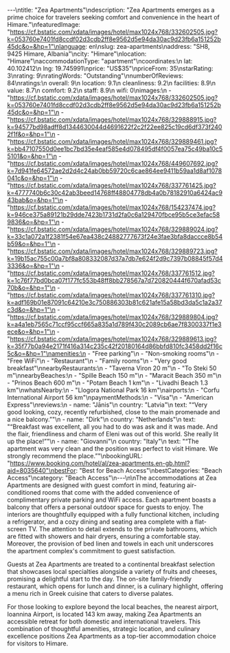 ---\ntitle: "Zea Apartments"\ndescription: "Zea Apartments emerges as a prime choice for travelers seeking comfort and convenience in the heart of Himare."\nfeaturedImage: "https://cf.bstatic.com/xdata/images/hotel/max1024x768/332602505.jpg?k=053760e7401fd8ccdf02d3cdb2ff8e9562d5e94da30ac9d23fb6a151252b45dc&o=&hp=1"\nlanguage: en\nslug: zea-apartments\naddress: "SH8, 9425 Himare, Albania"\ncity: "Himare"\nlocation: "Himare"\naccommodationType: "apartment"\ncoordinates:\n  lat: 40.102412\n  lng: 19.745991\nprice: "US$35"\npriceFrom: 35\nstarRating: 3\nrating: 9\nratingWords: "Outstanding"\nnumberOfReviews: 84\nratings:\n  overall: 9\n  location: 9.1\n  cleanliness: 9.2\n  facilities: 8.9\n  value: 8.7\n  comfort: 9.2\n  staff: 8.9\n  wifi: 0\nimages:\n  - "https://cf.bstatic.com/xdata/images/hotel/max1024x768/332602505.jpg?k=053760e7401fd8ccdf02d3cdb2ff8e9562d5e94da30ac9d23fb6a151252b45dc&o=&hp=1"\n  - "https://cf.bstatic.com/xdata/images/hotel/max1024x768/329888915.jpg?k=94577bd98adff8d1344630044d4691622f2c2f22ee825c19cd6df373f2402f1f&o=&hp=1"\n  - "https://cf.bstatic.com/xdata/images/hotel/max1024x768/329889461.jpg?k=bb47107550d0ee1bc7bd35e4eaf585e4d078495df4f0057ea75c49ba10c55101&o=&hp=1"\n  - "https://cf.bstatic.com/xdata/images/hotel/max1024x768/449607692.jpg?k=7d941fe64572ae2d2d4c24ab0bb59720c6cae864ee9411b59aa1d8af1078041c&o=&hp=1"\n  - "https://cf.bstatic.com/xdata/images/hotel/max1024x768/337761425.jpg?k=4777740b6c30c42ab3beed14768ff48804778db4a0b78182910a6424ac943bab&o=&hp=1"\n  - "https://cf.bstatic.com/xdata/images/hotel/max1024x768/154237474.jpg?k=946ce375a89121b29dde7423b1731d2fa0c6a129470fbce95b5ce3efac589836&o=&hp=1"\n  - "https://cf.bstatic.com/xdata/images/hotel/max1024x768/329889024.jpg?k=33c1a072a1f2381f54e67ea438c24882777673f24e3fae3bfa8daccce8b54b59&o=&hp=1"\n  - "https://cf.bstatic.com/xdata/images/hotel/max1024x768/329889723.jpg?k=19b15ac755c00a7bf8a808332087d37a7db7e624f2d9c7397b08845f57d43336&o=&hp=1"\n  - "https://cf.bstatic.com/xdata/images/hotel/max1024x768/337761512.jpg?k=1c76f77bd0bca07f177fc553b48ff8bb278567a7d720820444f670afad53c70b&o=&hp=1"\n  - "https://cf.bstatic.com/xdata/images/hotel/max1024x768/337761310.jpg?k=adf169b01e87091c64210e3c750886303b81c621afe15a58bd3da5c1a2a37c3d&o=&hp=1"\n  - "https://cf.bstatic.com/xdata/images/hotel/max1024x768/329889804.jpg?k=a4a1eb7565c71ccf95ccf665a835a1d789f430c2089cb6ae7f8300337f1e3ece&o=&hp=1"\n  - "https://cf.bstatic.com/xdata/images/hotel/max1024x768/329889613.jpg?k=35f77b0a94e2171f416a314c235c42f20180164d86bbfd810fc3458dd2f16c5c&o=&hp=1"\namenities:\n  - "Free parking"\n  - "Non-smoking rooms"\n  - "Free WiFi"\n  - "Restaurant"\n  - "Family rooms"\n  - "Very good breakfast"\nnearbyRestaurants:\n  - "Taverna Viron 20 m"\n  - "To Steki 50 m"\nnearbyBeaches:\n  - "Spille Beach 150 m"\n  - "Maracit Beach 350 m"\n  - "Prinos Beach 600 m"\n  - "Potam Beach 1 km"\n  - "Livadhi Beach 1.3 km"\nwhatsNearby:\n  - "Llogora National Park 16 km"\nairports:\n  - "Corfu International Airport 56 km"\npaymentMethods:\n  - "Visa"\n  - "American Express"\nreviews:\n  - name: "Jānis"\n    country: "Latvia"\n    text: "“Very good looking, cozy, recently refurbished, close to the main promenade and a nice balcony.”"\n  - name: "Dirk"\n    country: "Netherlands"\n    text: "“Breakfast was excellent, all you had to do was ask and it was made. And the flair, friendliness and charm of Eleni was out of this world. She really lit up the place!”"\n  - name: "Giovanni"\n    country: "Italy"\n    text: "“The apartment was very clean and the position was perfect to visit Himare. We strongly recommend the place.”"\nbookingURL: "https://www.booking.com/hotel/al/zea-apartments.en-gb.html?aid=8035640"\nbestFor: "Best for Beach Access"\nbestCategories: "Beach Access"\ncategory: "Beach Access"\n---\n\nThe accommodations at Zea Apartments are designed with guest comfort in mind, featuring air-conditioned rooms that come with the added convenience of complimentary private parking and WiFi access. Each apartment boasts a balcony that offers a personal outdoor space for guests to enjoy. The interiors are thoughtfully equipped with a fully functional kitchen, including a refrigerator, and a cozy dining and seating area complete with a flat-screen TV. The attention to detail extends to the private bathrooms, which are fitted with showers and hair dryers, ensuring a comfortable stay. Moreover, the provision of bed linen and towels in each unit underscores the apartment complex's commitment to guest satisfaction.

Guests at Zea Apartments are treated to a continental breakfast selection that showcases local specialties alongside a variety of fruits and cheeses, promising a delightful start to the day. The on-site family-friendly restaurant, which opens for lunch and dinner, is a culinary highlight, offering a menu rich in Greek cuisine that caters to diverse palates.

For those looking to explore beyond the local beaches, the nearest airport, Ioannina Airport, is located 143 km away, making Zea Apartments an accessible retreat for both domestic and international travelers. This combination of thoughtful amenities, strategic location, and culinary excellence positions Zea Apartments as a top-tier accommodation choice for visitors to Himare.